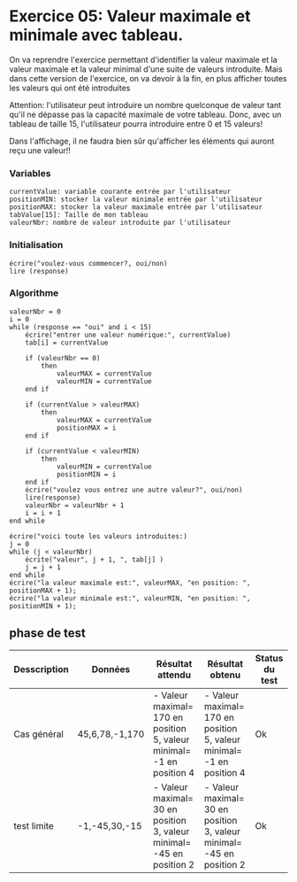 # Exercice 05: Valeur maximale et minimale avec tableau.

On va reprendre l'exercice permettant d'identifier la valeur maximale et la valeur maximale et la valeur minimal d'une suite de valeurs introduite. Mais dans cette version de l'exercice, on va devoir à la fin, en plus afficher toutes les valeurs qui ont été introduites

Attention: l'utilisateur peut introduire un nombre quelconque de valeur tant qu'il ne dépasse pas la capacité maximale de votre tableau. Donc, avec un tableau de taille 15, l'utilisateur pourra introduire entre 0 et 15 valeurs!

Dans l'affichage, il ne faudra bien sûr qu'afficher les éléments qui auront reçu une valeur!!

### Variables

```
currentValue: variable courante entrée par l'utilisateur
positionMIN: stocker la valeur minimale entrée par l'utilisateur
positionMAX: stocker la valeur maximale entrée par l'utilisateur
tabValue[15]: Taille de mon tableau
valeurNbr: nombre de valeur introduite par l'utilisateur
```

### Initialisation

```
écrire("voulez-vous commencer?, oui/non)
lire (response)
```

### Algorithme

```
valeurNbr = 0
i = 0
while (response == "oui" and i < 15)
    écrire("entrer une valeur numérique:", currentValue)
    tab[i] = currentValue

    if (valeurNbr == 0)
        then
            valeurMAX = currentValue
            valeurMIN = currentValue
    end if

    if (currentValue > valeurMAX)
        then
            valeurMAX = currentValue
            positionMAX = i
    end if

    if (currentValue < valeurMIN)
        then
            valeurMIN = currentValue
            positionMIN = i
    end if
    écrire("voulez vous entrez une autre valeur?", oui/non)
    lire(response)
    valeurNbr = valeurNbr + 1
    i = i + 1
end while

écrire("voici toute les valeurs introduites:)
j = 0
while (j < valeurNbr)
    écrite("valeur", j + 1, ", tab[j] )
    j = j + 1
end while
écrire("la valeur maximale est:", valeurMAX, "en position: ", positionMAX + 1);
écrire("la valeur minimale est:", valeurMIN, "en position: ", positionMIN + 1);
```

## phase de test

| Desscription | Données        | Résultat attendu                                                      | Résultat obtenu                                                       | Status du test |
| ------------ | -------------- | --------------------------------------------------------------------- | --------------------------------------------------------------------- | -------------- |
| Cas général  | 45,6,78,-1,170 | - Valeur maximal= 170 en position 5, valeur minimal= -1 en position 4 | - Valeur maximal= 170 en position 5, valeur minimal= -1 en position 4 | Ok             |
| test limite  | -1,-45,30,-15  | - Valeur maximal= 30 en position 3, valeur minimal= -45 en position 2 | - Valeur maximal= 30 en position 3, valeur minimal= -45 en position 2 | Ok             |
